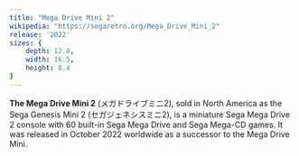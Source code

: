 ```yaml
---
title: "Mega Drive Mini 2"
wikipedia: "https://segaretro.org/Mega_Drive_Mini_2"
release: '2022'
sizes: {
    depth: 12.8,
    width: 16.5,
    height: 8.4
}
---
```

**The Mega Drive Mini 2** (メガドライブミニ2), sold in North America as the Sega Genesis Mini 2 (セガジェネシスミニ2), is a miniature Sega Mega Drive 2 console with 60 built-in Sega Mega Drive and Sega Mega-CD games. It was released in October 2022 worldwide as a successor to the Mega Drive Mini. 